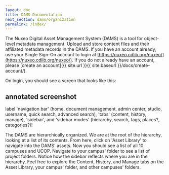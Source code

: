 ```yaml
---
layout: doc
title: DAMS Documentation
next_section: dams/organization
permalink: /index/
---
```


The Nuxeo Digital Asset Management System (DAMS) is a tool for object-level metadata management. Upload and store content files and their affiliated metadata records in the DAMS. If you have an account already, use your Single Sign-On account to login at [https://nuxeo.cdlib.org/nuxeo/](https://nuxeo.cdlib.org/nuxeo/). If you do not already have an account, please [create an account]({{ site.url }}{{ site.baseurl }}/docs/create-account/).

On login, you should see a screen that looks like this: 

## annotated screenshot
label 'navigation bar' (home, document management, admin center, studio, username, quick search, advanced search), 'tabs' (content, history, manage), 'sidebar', and 'sidebar modes' (hierarchy, search, tags, places?, categories?)!

The DAMS are hierarchically organized. We are at the root of the hierarchy, looking at a list of its contents. From here, click on 'Asset Library' to navigate into the DAMS' assets. Now you should see a list of all 10 campuses and UCOP. Navigate to your campus' folder to see a list of project folders. Notice how the sidebar reflects where you are in the hierarchy. Feel free to explore the Content, History, and Manage tabs on the Asset Library, your campus' folder, and other campuses' folders.
